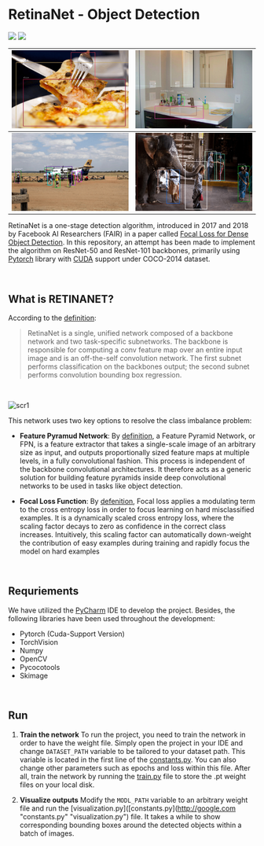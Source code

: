# RetinaNet - Object Detection
<img src="https://badgen.net/badge/Version/1.0/blue?icon=github"> <img src="https://badgen.net/badge/Status/Stable/green?icon=git">
<br/>


| ![scr1](https://github.com/kimiaf1998/Retinanet/blob/master/screenshots/5.png "scr1") | ![scr2](https://github.com/kimiaf1998/Retinanet/blob/master/screenshots/6.png "scr2") |
| ------------ | ------------ |
| ![scr4](https://github.com/kimiaf1998/Retinanet/blob/master/screenshots/1.png "scr4") | ![scr3](https://github.com/kimiaf1998/Retinanet/blob/master/screenshots/3.png "scr3") |

RetinaNet is a one-stage detection algorithm, introduced in 2017 and 2018 by Facebook AI Researchers (FAIR) in a paper called [Focal Loss for Dense Object Detection](https://arxiv.org/abs/1708.02002 "Focal Loss for Dense Object Detection").
In this repository, an attempt has been made to implement the algorithm on ResNet-50 and ResNet-101 backbones, primarily using [Pytorch](https://pytorch.org/ "Pytorch") library with [CUDA](https://en.wikipedia.org/wiki/CUDA "CUDA") support under COCO-2014 dataset.

<br>

## What is RETINANET?
According to the [definition](https://tinyurl.com/5bksrrrr "definition"):
> RetinaNet is a single, unified network composed of a backbone network and two task-specific subnetworks. The backbone is responsible for computing a conv feature map over an entire input image and is an off-the-self convolution network. The first subnet performs classification on the backbones output; the second subnet performs convolution bounding box regression.

<br>

 ![scr1](https://developers.arcgis.com/python/guide/images/retinanet.png "scr1")

This network uses two key options to resolve the class imbalance problem:
- **Feature Pyramud Network**: By [definition](https://paperswithcode.com/method/fpn "definition"), a Feature Pyramid Network, or FPN, is a feature extractor that takes a single-scale image of an arbitrary size as input, and outputs proportionally sized feature maps at multiple levels, in a fully convolutional fashion. This process is independent of the backbone convolutional architectures. It therefore acts as a generic solution for building feature pyramids inside deep convolutional networks to be used in tasks like object detection.


- **Focal Loss Function**:  By [defenition](https://paperswithcode.com/method/focal-loss#:~:text=Focal%20loss%20applies%20a%20modulating,in%20the%20correct%20class%20increases. "defenition"), Focal loss applies a modulating term to the cross entropy loss in order to focus learning on hard misclassified examples. It is a dynamically scaled cross entropy loss, where the scaling factor decays to zero as confidence in the correct class increases. Intuitively, this scaling factor can automatically down-weight the contribution of easy examples during training and rapidly focus the model on hard examples
<br>

## Requriements
We have utilized the [PyCharm](https://www.jetbrains.com/pycharm/ "PyCharm") IDE to develop the project. Besides, the following libraries have been used throughout the development:
- Pytorch (Cuda-Support Version)
- TorchVision
- Numpy
- OpenCV
- Pycocotools
- Skimage
<br>

## Run
1. **Train the network**
To run the project, you need to train the network in order to have the weight file. Simply open the project in your IDE and change `DATASET_PATH` variable to be tailored to your dataset path. This variable is located in the first line of the [constants.py](http://google.com "constants.py"). You can also change other parameters such as epochs and loss within this file. After all, train the network by running the [train.py](htps://google.com "train.py") file to store the .pt weight files on your local disk.


2. **Visualize outputs**
Modify the `MODL_PATH` variable to an arbitrary weight file and run the [visualization.py]([constants.py](http://google.com "constants.py" "visualization.py") file. It takes a while to show corresponding bounding boxes around the detected objects within a batch of images.
